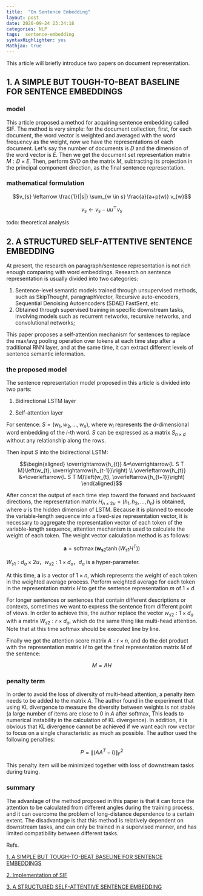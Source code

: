 ```yaml
---
title:  "On Sentence Embedding"
layout: post
date: 2020-09-24 23:34:18
categories: NLP
tags:  sentence-embedding
syntaxHighlighter: yes
Mathjax: true
---
```


This article will briefly introduce two papers on document representation.

## 1. A SIMPLE BUT TOUGH-TO-BEAT BASELINE FOR SENTENCE EMBEDDINGS

### model

This article proposed a method for acquiring sentence embedding called SIF. The method is very simple: for the document collection, first, for each document, the word vector is weighted and averaged with the word frequency as the weight, now we have the representations of each document. Let's say the number of documents is $D$ and the dimension of the word vector is $E$. Then we get the document set representation matrix $M: D\times E$. Then, perform SVD on the matrix $M$, subtracting its projection in the principal component direction, as the final sentence representation.

### mathematical formulation

$$v_{s} \leftarrow \frac{1}{|s|} \sum_{w \in s} \frac{a}{a+p(w)} v_{w}$$

$$v_{s} \leftarrow v_{s}-u u^{\top} v_{s}$$

todo: theoretical analysis

## 2. A STRUCTURED SELF-ATTENTIVE SENTENCE EMBEDDING

At present, the research on paragraph/sentence representation is not rich enough comparing with word embeddings. Research on sentence representation is usually divided into two categories:
1. Sentence-level semantic models trained through unsupervised methods, such as SkipThought, paragraphVector, Recursive auto-encoders, Sequential Denoising Autoencoders (SDAE) FastSent, etc.
2. Obtained through supervised training in specific downstream tasks, involving models such as recurrent networks, recursive networks, and convolutional networks;

This paper proposes a self-attention mechanism for sentences to replace the max/avg pooling operation over tokens at each time step after a traditional RNN layer, and at the same time, it can extract different levels of sentence semantic information.

### the proposed model

The sentence representation model proposed in this article is divided into two parts:
1. Bidirectional LSTM layer

2. Self-attention layer

For sentence: $S=(w_1, w_2, ..., w_n)$, where $w_i$ represents the $d$-dimensional word embedding of the $i$-th word. $S$ can be expressed as a matrix $S_{n \times d}$ without any relationship along the rows.

Then input $S$ into the bidirectional LSTM:

$$\begin{aligned} \overrightarrow{h_{t}} &=\overrightarrow{L S T M}\left(w_{t}, \overrightarrow{h_{t-1}}\right) \\ \overleftarrow{h_{t}} &=\overleftarrow{L S T M}\left(w_{t}, \overleftarrow{h_{t+1}}\right) \end{aligned}$$

After concat the output of each time step toward the forward and backward directions, the representation matrix $H_{n \times 2u}=(h_1, h_2, ..., h_n)$ is obtained, where $u$ is the hidden dimension of LSTM.
Because it is planned to encode the variable-length sequence into a fixed-size representation vector, it is necessary to aggregate the representation vector of each token of the variable-length sequence, attention mechanism is used to calculate the weight of each token. The weight vector calculation method is as follows:

$$\mathbf{a}=\operatorname{softmax}\left(\mathbf{w}_{\mathbf{s} 2} \tanh \left(W_{s 1} H^{T}\right)\right)$$

$W_{s1}:d_a \times 2u$，$w_{s2}: 1 \times d_a$，$d_a$ is a hyper-parameter.

At this time, $\mathbf{a}$ is a vector of $1\times n$, which represents the weight of each token in the weighted average process. Perform weighted average for each token in the representation matrix $H$ to get the sentence representation $m$ of $1 \times d$.

For longer sentences or sentences that contain different descriptions or contexts, sometimes we want to express the sentence from different point of views. In order to achieve this, the author replace the vector $w_ {s2}: 1 \times d_a$ with a matrix $W_{s2}: r\times d_a$, which do the same thing like multi-head attention. Note that at this time softmax should be executed line by line.

Finally we got the attention score matrix $A: r\times n$, and do the dot product with the representation matrix $H$ to get the final representation matrix $M$ of the sentence:

$$M=AH$$

### penalty term

In order to avoid the loss of diversity of multi-head attention, a penalty item needs to be added to the matrix $A$. The author found in the experiment that using KL divergence to measure the diversity between weights is not stable (a large number of items are close to 0 in $A$ after softmax, This leads to numerical instability in the calculation of KL divergence). In addition, it is obvious that KL divergence cannot be achieved if we want each row vector to focus on a single characteristic as much as possible. The author used the following penalties:

$$P=\left\|\left(A A^{T}-I\right)\right\|_{F}^{2}$$

This penalty item will be minimized together with loss of downstream tasks during traing.

### summary

The advantage of the method proposed in this paper is that it can force the attention to be calculated from different angles during the training process, and it can overcome the problem of long-distance dependence to a certain extent. The disadvantage is that this method is relatively dependent on downstream tasks, and can only be trained in a supervised manner, and has limited compatibility between different tasks.



Refs.

[1. A SIMPLE BUT TOUGH-TO-BEAT BASELINE FOR SENTENCE EMBEDDINGS]( https://openreview.net/pdf?id=SyK00v5xx)

[2. Implementation of SIF](https://github.com/PrincetonML/SIF/blob/master/src/SIF_embedding.py)

[3. A STRUCTURED SELF-ATTENTIVE SENTENCE EMBEDDING ](https://arxiv.org/pdf/1703.03130)
